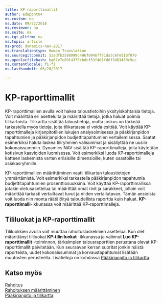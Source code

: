 ```yaml
---
title: KP-raporttimallit
author: edupont04
ms.custom: na
ms.date: 09/22/2016
ms.reviewer: na
ms.suite: na
ms.tgt_pltfrm: na
ms.topic: article
ms-prod: dynamics-nav-2017
ms.translationtype: Human Translation
ms.sourcegitcommit: 51adfb3588099c496f0946ff71da5c6fe518f070
ms.openlocfilehash: ba67e7e09f4375cbdbf53f401fd0f3d83450c9ec
ms.contentlocale: fi-fi
ms.lasthandoff: 06/26/2017

---
```


# <a name="account-schedules"></a>KP-raporttimallit
KP-raporttimallien avulla voit hakea taloustietoihin yksityiskohtaisia tietoja. Voit määrittää eri asetteluita ja määrittää tietoja, jotka haluat poimia tilikartoista. Tilikartta sisältää taloustietoja, mutta joskus on tärkeää tarkastella myös tietoja, joita tilikartassa ei voida esittää. Voit käyttää KP-raporttimalleja kirjanpitotilien lukujen analysoimisessa ja pääkirjanpidon tapahtumien ja pääkirjanpidon budjettitapahtumien vertailemisessa.
Saatat esimerkiksi haluta laskea tiliryhmien välisummat ja sisällyttää ne uusiin kokonaissummiin.
Dynamics NAV sisältää KP-raporttimalleja, joita käytetään kotisivun kaavioiden luomisessa. Voit esimerkiksi luoda KP-raporttimalleja katteen laskemista varten erilaisille dimensioille, kuten osastoille tai asiakasryhmille.  

KP-raporttimallien määrittäminen vaatii tilikartan taloustietojen ymmärtämistä.
Voit esimerkiksi tarkastella pääkirjanpidon tapahtumia budjettitapahtumien prosenttiosuuksina.
Voit käyttää KP-raporttimallissa jotakin oletusasettelua tai määrittää omat rivit ja sarakkeet, jolloin voit määrittää tarkasti vertailtavat luvut ja niiden vertailutavan.
Tämän ansioista voit luoda niin monta räätälöityä taloudellista raporttia kuin haluat. **KP-raporttimalli**-ikkunassa voit määrittää KP-raporttimalleja.  

## <a name="account-categories-and-account-schedules"></a>Tililuokat ja KP-raporttimallit
Tililuokkien avulla voit muuttaa rahoituslaskelmien asettelua. Kun olet määrittänyt tililuokat **KP-tilin luokat** -ikkunassa ja valinnut **Luo KP-raporttimallit** -toiminnon, tärkeimpien talousraporttien perustana olevat KP-raporttimallit päivitetään. Kun seuraavan kerran suoritat jonkin näistä raporteista, uudet kokonaissummat ja korvaustapahtumat lisätään muutosten perusteella. Lisätietoja on kohdassa [Pääkirjanpito ja tilikartta](finance-setup-general-ledger.md).    
## <a name="see-also"></a>Katso myös
[Rahoitus](finance-setup.md)  
[Rahoituksen määrittäminen](finance-setup-setup-finance-setup.md)  
[Pääkirjanpito ja tilikartta](finance-setup-general-ledger.md)  

